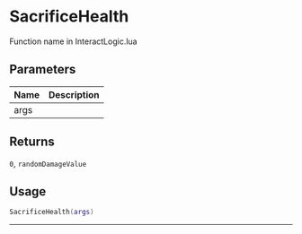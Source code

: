 # SacrificeHealth

Function name in InteractLogic.lua

## Parameters

| Name | Description |
| ---- | ----------- |
| args |             |

## Returns

`0`, `randomDamageValue`

## Usage

```lua
SacrificeHealth(args)
```

---
